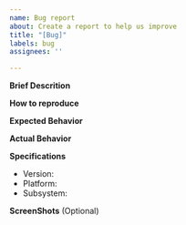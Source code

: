 ```yaml
---
name: Bug report
about: Create a report to help us improve
title: "[Bug]"
labels: bug
assignees: ''

---
```

**Brief Descrition**


**How to reproduce**


**Expected Behavior**


**Actual Behavior**


**Specifications**

  - Version:
  - Platform:
  - Subsystem:

**ScreenShots** (Optional)
